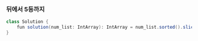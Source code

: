 ### 뒤에서 5등까지
```java
class Solution {
    fun solution(num_list: IntArray): IntArray = num_list.sorted().slice(0..4).toIntArray()
}
```